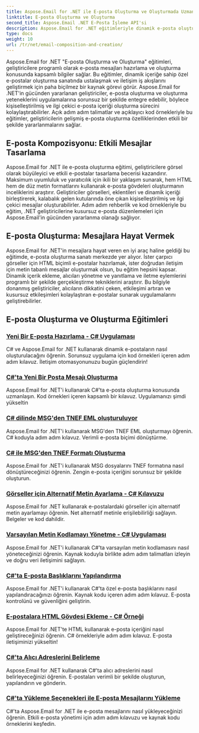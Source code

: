 ```yaml
---
title: Aspose.Email for .NET ile E-posta Oluşturma ve Oluşturmada Uzmanlaşma
linktitle: E-posta Oluşturma ve Oluşturma
second_title: Aspose.Email .NET E-Posta İşleme API'si
description: Aspose.Email for .NET eğitimleriyle dinamik e-posta oluşturmada ustalaşın. İlgi çekici e-postaları programlı bir şekilde oluşturun, içeriği kişiselleştirin, ekler ekleyin ve iletişimi geliştirin.
type: docs
weight: 10
url: /tr/net/email-composition-and-creation/
---
```


Aspose.Email for .NET "E-posta Oluşturma ve Oluşturma" eğitimleri, geliştiricilere programlı olarak e-posta mesajları hazırlama ve oluşturma konusunda kapsamlı bilgiler sağlar. Bu eğitimler, dinamik içeriğe sahip özel e-postalar oluşturma sanatında ustalaşmak ve iletişim iş akışlarını geliştirmek için paha biçilmez bir kaynak görevi görür. Aspose.Email for .NET'in gücünden yararlanan geliştiriciler, e-posta oluşturma ve oluşturma yeteneklerini uygulamalarına sorunsuz bir şekilde entegre edebilir, böylece kişiselleştirilmiş ve ilgi çekici e-posta içeriği oluşturma sürecini kolaylaştırabilirler. Açık adım adım talimatlar ve açıklayıcı kod örnekleriyle bu eğitimler, geliştiricilerin gelişmiş e-posta oluşturma özelliklerinden etkili bir şekilde yararlanmalarını sağlar.

## E-posta Kompozisyonu: Etkili Mesajlar Tasarlama

Aspose.Email for .NET ile e-posta oluşturma eğitimi, geliştiricilere görsel olarak büyüleyici ve etkili e-postalar tasarlama becerisi kazandırır. Maksimum uyumluluk ve yaratıcılık için ikili bir yaklaşım sunarak, hem HTML hem de düz metin formatlarını kullanarak e-posta gövdeleri oluşturmanın inceliklerini araştırır. Geliştiriciler görselleri, eklentileri ve dinamik içeriği birleştirerek, kalabalık gelen kutularında öne çıkan kişiselleştirilmiş ve ilgi çekici mesajlar oluşturabilirler. Adım adım rehberlik ve kod örnekleriyle bu eğitim, .NET geliştiricilerine kusursuz e-posta düzenlemeleri için Aspose.Email'in gücünden yararlanma olanağı sağlıyor.

## E-posta Oluşturma: Mesajlara Hayat Vermek

Aspose.Email for .NET'in mesajlara hayat veren en iyi araç haline geldiği bu eğitimde, e-posta oluşturma sanatı merkezde yer alıyor. İster çarpıcı görseller için HTML biçimli e-postalar hazırlamak, ister doğrudan iletişim için metin tabanlı mesajlar oluşturmak olsun, bu eğitim hepsini kapsar. Dinamik içerik ekleme, alıcıları yönetme ve yanıtlama ve iletme eylemlerini programlı bir şekilde gerçekleştirme tekniklerini araştırır. Bu bilgiyle donanmış geliştiriciler, alıcıların dikkatini çeken, etkileşimi artıran ve kusursuz etkileşimleri kolaylaştıran e-postalar sunarak uygulamalarını geliştirebilirler.

## E-posta Oluşturma ve Oluşturma Eğitimleri
### [Yeni Bir E-posta Hazırlama - C# Uygulaması](./crafting-a-fresh-email-csharp-implementation/)
C# ve Aspose.Email for .NET kullanarak dinamik e-postaların nasıl oluşturulacağını öğrenin. Sorunsuz uygulama için kod örnekleri içeren adım adım kılavuz. İletişim otomasyonunuzu bugün güçlendirin!
### [C#'ta Yeni Bir Posta Mesajı Oluşturma](./constructing-a-new-mail-message-in-csharp/)
Aspose.Email for .NET'i kullanarak C#'ta e-posta oluşturma konusunda uzmanlaşın. Kod örnekleri içeren kapsamlı bir kılavuz. Uygulamanızı şimdi yükseltin
### [C# dilinde MSG'den TNEF EML oluşturuluyor](./generating-tnef-eml-from-msg-in-csharp/)
Aspose.Email for .NET'i kullanarak MSG'den TNEF EML oluşturmayı öğrenin. C# koduyla adım adım kılavuz. Verimli e-posta biçimi dönüştürme.
### [C# ile MSG'den TNEF Formatı Oluşturma](./forming-tnef-format-from-msg-with-csharp/)
Aspose.Email for .NET'i kullanarak MSG dosyalarını TNEF formatına nasıl dönüştüreceğinizi öğrenin. Zengin e-posta içeriğini sorunsuz bir şekilde oluşturun. 
### [Görseller için Alternatif Metin Ayarlama - C# Kılavuzu](./setting-alternative-text-for-images-csharp-guide/)
 Aspose.Email for .NET kullanarak e-postalardaki görseller için alternatif metin ayarlamayı öğrenin. Net alternatif metinle erişilebilirliği sağlayın. Belgeler ve kod dahildir.
### [Varsayılan Metin Kodlamayı Yönetme - C# Uygulaması](./managing-default-text-encoding-csharp-implementation/)
Aspose.Email for .NET'i kullanarak C#'ta varsayılan metin kodlamasını nasıl yöneteceğinizi öğrenin. Kaynak koduyla birlikte adım adım talimatları izleyin ve doğru veri iletişimini sağlayın.
### [C#'ta E-posta Başlıklarını Yapılandırma](./configuring-email-headers-in-csharp/)
Aspose.Email for .NET'i kullanarak C#'ta özel e-posta başlıklarını nasıl yapılandıracağınızı öğrenin. Kaynak kodu içeren adım adım kılavuz. E-posta kontrolünü ve güvenliğini geliştirin.
### [E-postalara HTML Gövdesi Ekleme - C# Örneği](./adding-html-body-to-emails-csharp-example/)
Aspose.Email for .NET'te HTML kullanarak e-posta içeriğini nasıl geliştireceğinizi öğrenin. C# örnekleriyle adım adım kılavuz. E-posta iletişiminizi yükseltin!
### [C#'ta Alıcı Adreslerini Belirleme](./specifying-recipient-addresses-in-csharp/)
Aspose.Email for .NET kullanarak C#'ta alıcı adreslerini nasıl belirleyeceğinizi öğrenin. E-postaları verimli bir şekilde oluşturun, yapılandırın ve gönderin.
### [C#'ta Yükleme Seçenekleri ile E-posta Mesajlarını Yükleme](./loading-email-messages-with-load-options-in-csharp/)
C#'ta Aspose.Email for .NET ile e-posta mesajlarını nasıl yükleyeceğinizi öğrenin. Etkili e-posta yönetimi için adım adım kılavuzu ve kaynak kodu örneklerini keşfedin.